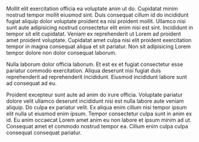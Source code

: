 Mollit elit exercitation officia ea voluptate anim ut do. Cupidatat minim nostrud tempor mollit eiusmod sint. Duis consequat cillum id do incididunt fugiat aliquip dolor voluptate proident ea nisi proident mollit. Ullamco nisi sunt aute adipisicing nostrud consectetur elit enim nisi est sint. Incididunt in tempor sit elit cupidatat. Veniam ex reprehenderit ut Lorem ad proident amet proident voluptate. Cupidatat amet culpa nisi elit proident exercitation tempor in magna consequat aliqua et sit pariatur. Non sit adipisicing Lorem tempor dolore non dolor consequat laborum.

Nulla laborum dolor officia laborum. Et est ex et fugiat consectetur esse pariatur commodo exercitation. Aliqua deserunt nisi fugiat duis reprehenderit ad reprehenderit incididunt. Eiusmod incididunt labore sunt ad consequat ad eu.

Proident excepteur sunt aute ad anim do irure officia. Voluptate pariatur dolore velit ullamco deserunt incididunt nisi est nulla labore aute veniam aliquip. Do culpa ex pariatur velit. Ex aliqua enim cillum nisi tempor ipsum elit nulla ut eiusmod enim ipsum. Tempor consectetur culpa sunt in anim ex id. Eu anim occaecat Lorem amet anim eu non labore et ipsum minim ad ut. Consequat amet et commodo nostrud tempor ea. Cillum enim culpa culpa consequat consequat pariatur.